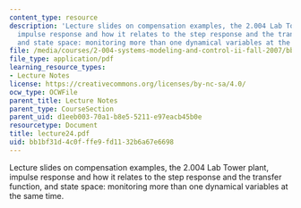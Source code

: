 ```yaml
---
content_type: resource
description: 'Lecture slides on compensation examples, the 2.004 Lab Tower plant,
  impulse response and how it relates to the step response and the transfer function,
  and state space: monitoring more than one dynamical variables at the same time.'
file: /media/courses/2-004-systems-modeling-and-control-ii-fall-2007/bb1bf31d4c0fffe9fd1132b6a67e6698_lecture24.pdf
file_type: application/pdf
learning_resource_types:
- Lecture Notes
license: https://creativecommons.org/licenses/by-nc-sa/4.0/
ocw_type: OCWFile
parent_title: Lecture Notes
parent_type: CourseSection
parent_uid: d1eeb003-70a1-b8e5-5211-e97eacb45b0e
resourcetype: Document
title: lecture24.pdf
uid: bb1bf31d-4c0f-ffe9-fd11-32b6a67e6698
---
```

Lecture slides on compensation examples, the 2.004 Lab Tower plant, impulse response and how it relates to the step response and the transfer function, and state space: monitoring more than one dynamical variables at the same time.